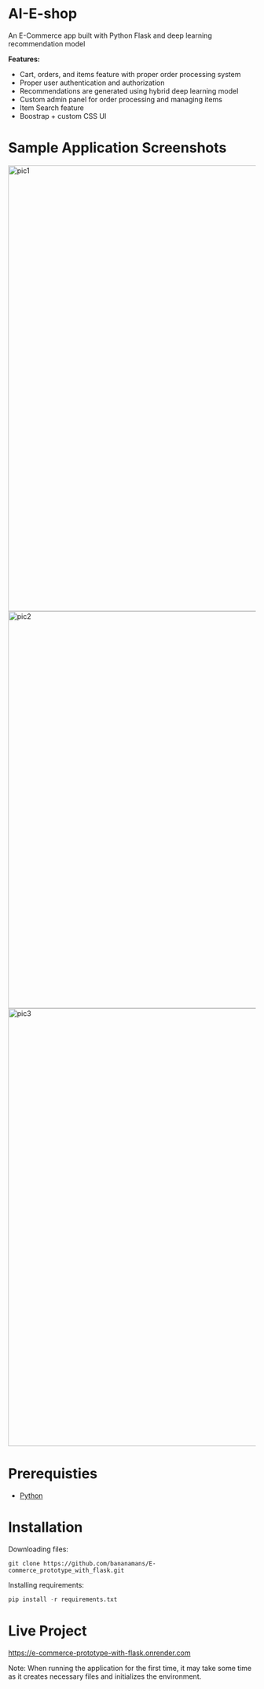 # AI-E-shop
An E-Commerce app built with Python Flask and deep learning recommendation model

**Features:**
 - Cart, orders, and items feature with proper order processing system
 - Proper user authentication and authorization
 - Recommendations are generated using hybrid deep learning model
 - Custom admin panel for order processing and managing items
 - Item Search feature
 - Boostrap + custom CSS UI

# Sample Application Screenshots

<img width="1813" height="907" alt="pic1" src="https://github.com/user-attachments/assets/8732bf6e-b890-4bef-8d5f-21b25cafbb97" />
<img width="1751" height="808" alt="pic2" src="https://github.com/user-attachments/assets/ab177ab8-4459-4f3a-8e6b-b81c47c19ad5" />
<img width="1757" height="891" alt="pic3" src="https://github.com/user-attachments/assets/a770d978-48b2-4de2-978b-83cc4e62c289" />


# Prerequisties

 - [Python](https://www.python.org/)


# Installation
Downloading files:
```
git clone https://github.com/bananamans/E-commerce_prototype_with_flask.git
```
Installing requirements:
```py
pip install -r requirements.txt
```

# Live Project
https://e-commerce-prototype-with-flask.onrender.com

Note: When running the application for the first time, it may take some time as it creates necessary files and initializes the environment.
